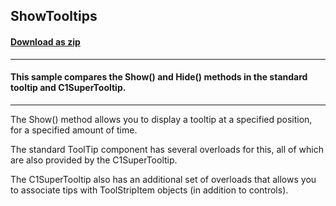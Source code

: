## ShowTooltips
#### [Download as zip](https://minhaskamal.github.io/DownGit/#/home?url=https://github.com/GrapeCity/ComponentOne-WinForms-Samples/tree/master/NetFramework\SuperTooltip\VB\ShowToolTips)
____
#### This sample compares the Show() and Hide() methods in the standard tooltip and C1SuperTooltip.
____
The Show() method allows you to display a tooltip at a specified position, for a specified amount of time. 

The standard ToolTip component has several overloads for this, all of which are also provided by the C1SuperTooltip. 

The C1SuperTooltip also has an additional set of overloads that allows you to associate tips with ToolStripItem objects (in addition to controls). 